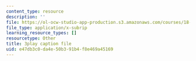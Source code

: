 ```yaml
---
content_type: resource
description: ''
file: https://ol-ocw-studio-app-production.s3.amazonaws.com/courses/18-06sc-linear-algebra-fall-2011/e47db3c0da4e50b391b4f8e469a45169_2IdtqGM6KWU.vtt
file_type: application/x-subrip
learning_resource_types: []
resourcetype: Other
title: 3play caption file
uid: e47db3c0-da4e-50b3-91b4-f8e469a45169
---
```

